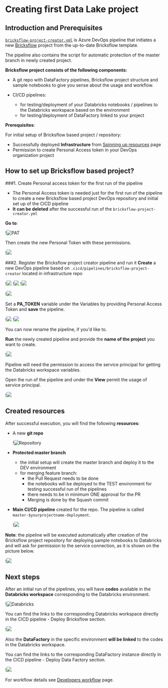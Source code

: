 # Creating first Data Lake project

## Introduction and Prerequisites

[`bricksflow-project-creator.yml`](https://github.com/DataSentics/adap-infra-template/blob/master/.cicd/pipelines/bricksflow-project-creator.yml) is Azure DevOps pipeline that initiates a new [Bricksflow](https://github.com/bricksflow/bricksflow) project from the up-to-date Bricksflow template.

The pipeline also contains the script for automatic protection of the master branch in newly created project.

**Bricksflow project consists of the following components:**

- A git repo with DataFactory pipelines, Bricksflow project structure and sample notebooks to give you sense about the usage and workflow.

- CI/CD pipelines:
  
    - for testing/deployment of your Databricks notebooks / pipelines to the Databricks workspace based on the environment
    - for testing/deployment of DataFactory linked to your project

**Prerequisites**:

For initial setup of Bricksflow based project / repository:

- Successfully deployed **Infrastructure** from [Spinning up resources](resources-setup.md) page
- Permission to create Personal Access token in your DevOps organization project

## How to set up Bricksflow based project?

###1. Create Personal access token for the first run of the pipeline
- The Personal Access token is needed just for the first run of the pipeline to create a new Bricksflow based project DevOps repository and initial set up of the CICD pipeline
- **It can be deleted** after the successful run of the `bricksflow-project-creator.yml` 

**Go to**:

!![PAT](../images/pat_step1.png)

Then create the new Personal Token with these permissions.

!![](../images/pat_step2.png)

###2. Register the Bricksflow project creator pipeline and run it
**Create** a new DevOps pipeline based on `.cicd/pipelines/bricksflow-project-creator` located in infrastructure repo

!![](../images/resources_step5.png)
!![](../images/resources_step6.png)
!![](../images/resources_step7.png)

!![](../images/bricks_create1.png)

Set a **PA_TOKEN** variable under the Variables by providing Personal Access Token and **save** the pipeline. 

!![](../images/bricks_create2.png)
!![](../images/bricks_create3.png)

You can now rename the pipeline, if you'd like to.

**Run** the newly created pipeline and provide the **name of the project** you want to create.

!![](../images/bricks_run.png)

Pipeline will need the permission to access the service principal for getting the Databricks workspace variables.

Open the run of the pipeline and under the **View** permit the usage of service principal. 

!![](../images/bricks_permissions.png)

## Created resources 

After successful execution, you will find the following **resources**: 

- A new **git repo**
  
  !![Repository](../images/bricks_repo.png)

  
- **Protected master branch** 
  
    - the initial setup will create the master branch and deploy it to the DEV environment
    - for merging feature branch:
        - the Pull Request needs to be done
        - the notebooks will be deployed to the TEST environment for testing successful run of the pipelines
        - there needs to be in minimum ONE approval for the PR
        - Merging is done by the Squash commit

* **Main CI/CD pipeline** created for the repo. The pipeline is called `master-$yourprojectname-deployment`. 
  
  !![](../images/bricks_created_pipeline.png)


**Note**: the pipeline will be executed automatically after creation of the Bricksflow project repository for deploying sample notebooks to Databricks and will ask for permission to the service connection, as it is shown on the picture below.

!![](../images/bricks_permission_cp.png)

## Next steps 

After an initial run of the pipelines, you will have **codes** available in the **Databricks workspace** corresponding to the Databricks environment.

!![Databricks](../images/bricks_dbx_ws.png)

You can find the links to the corresponding Databricks workspace directly in the CICD pipeline - Deploy Bricksflow section.

!![](../images/bricks_dbx_link.png)

Also the **DataFactory** in the specific environment **will be linked** to the codes in the Databricks workspace.

You can find the links to the corresponding DataFactory instance directly in the CICD pipeline - Deploy Data Factory section. 

!![](../images/bricks_adf_link.png)

For workflow details see [Developers workflow](../developers-workflow/datalake-project-workflow.md) page.